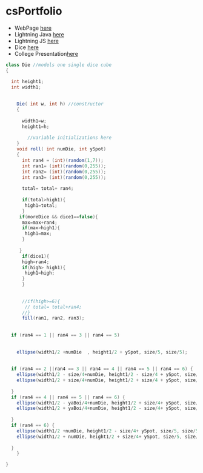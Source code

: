 # csPortfolio

* WebPage [here](https://johnsonscj.github.io/TestWeb/climbPage/dogPage.html)
* Lightning Java [here](https://johnsonscj.github.io/lightning2/)
* Lightning JS [here]()
* Dice [here](https://johnsonscj.github.io/dice3/)
* College Presentation[here ](https://docs.google.com/presentation/d/1HHA8QrvBxTzIS_Zrj4j_ggZQLk0quPHLBQY8wYFpZdA/edit?usp=sharing)

```Java
class Die //models one single dice cube
{

  int height1;
  int width1;
  
   
    Die( int w, int h) //constructor
    {
    
      width1=w;
      height1=h;
      
        //variable initializations here
    }
    void roll( int numDie, int ySpot)
    {
      int ran4 = (int)(random(1,7));
      int ran1= (int)(random(0,255));
      int ran2= (int)(random(0,255));
      int ran3= (int)(random(0,255));
      
      total= total+ ran4;
      
      if(total>high1){
       high1=total; 
      }
     if(moreDice && dice1==false){
      max=max+ran4;
      if(max>high1){
       high1=max; 
      }
      
     }
      if(dice1){
      high=ran4;
      if(high> high1){
       high1=high; 
      }
      }
      
  
      //if(high>=6){
       // total= total+ran4;
      //}
      fill(ran1, ran2, ran3);
   
     
  if (ran4 == 1 || ran4 == 3 || ran4 == 5)
    
    
    ellipse(width1/2 +numDie  , height1/2 + ySpot, size/5, size/5); 
 
    
  if (ran4 == 2 ||ran4 == 3 || ran4 == 4 || ran4 == 5 || ran4 == 6) { 
    ellipse(width1/2 - size/4+numDie, height1/2 - size/4 + ySpot, size/5, size/5);
    ellipse(width1/2 + size/4+numDie, height1/2 + size/4 + ySpot, size/5, size/5);
    
  }
  if (ran4 == 4 || ran4 == 5 || ran4 == 6) {
    ellipse(width1/2 - yaBoi/4+numDie, height1/2 + size/4+ ySpot, size/5, size/5);
    ellipse(width1/2 + yaBoi/4+numDie, height1/2 - size/4+ ySpot, size/5, size/5);
   
  }
  if (ran4 == 6) {
    ellipse(width1/2 +numDie, height1/2 - size/4+ ySpot, size/5, size/5);
    ellipse(width1/2 + numDie, height1/2 + size/4+ ySpot, size/5, size/5);
    
  }
    }

}
```
```Java

```
